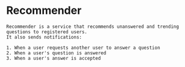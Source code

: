    # Recommender

    Recommender is a service that recommends unanswered and trending questions to registered users.
    It also sends notifications:
    
    1. When a user requests another user to answer a question
    2. When a user's question is answered
    3. When a user's answer is accepted
    
    